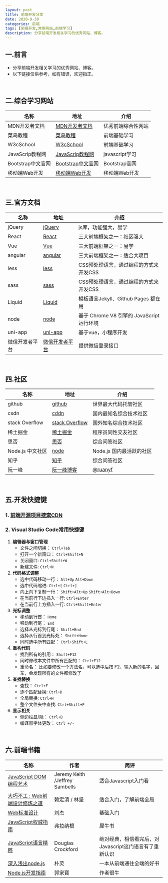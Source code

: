 ```yaml
---
layout: post
title: 前端开发分享
date: 2020-9-30
categories: 前端
tags: [前端开发,常用网站,前端学习]
description: 分享前端开发相关学习的优秀网站、博客。
---
```

## 一.前言

* 分享前端开发相关学习的优秀网站、博客。
* 以下链接仅供参考，如有错误，欢迎指正。
<br/>

## 二.综合学习网站  

|名称 |地址 |介绍 |
|-----|-----|------|
|MDN开发者文档|[MDN开发者文档](https://developer.mozilla.org/zh-CN/)|优秀前端综合性网站|
|菜鸟教程|[菜鸟教程](https://www.runoob.com/)|前端基础学习|
|W3cSchool|[W3cSchool](http://www.w3school.com.cn/)|前端基础学习|
|JavaScrip教程网|[JavaScrip教程网](https://zh.javascript.info/)|javascript学习|
|Bootstrap中文官网|[Bootstrap中文官网](https://www.bootcss.com/)|Bootstrap官网|
|移动端Web开发|[移动端Web开发](https://mobiledevweekly.com/)|移动端Web开发|

<br/>

## 三.官方文档

|名称 |地址 |介绍 |
|-----|-----|-----|
|jQuery  | [jQuery](https://jquery.com/) | js库，功能强大，易学 |
| React | [React](https://reactjs.org/ )| 三大前端框架之一：社区强大 |
| Vue |[Vue](https://cn.vuejs.org/)  | 三大前端框架之一：易学  |
| angular | [angular](https://angular.cn/ )| 三大前端框架之一：适合大项目 |
| less |[less](https://less.bootcss.com/) | CSS预处理语言，通过编程的方式来开发CSS |
|sass  |[sass ](https://sass-lang.com/) | CSS预处理语言，通过编程的方式来开发CSS |
|Liquid   | [Liquid](https://liquid.bootcss.com/) | 模板语言Jekyll、Github Pages 都在用 |
| node | [node](http://nodejs.cn/) | 基于 Chrome V8 引擎的 JavaScript 运行环境  |
|uni-app | [uni-app](https://uniapp.dcloud.io/) | 基于vue，小程序开发 |
| 微信开发者平台 |[微信开发者平台](https://open.weixin.qq.com/) | 提供微信登录接口 |

<br/>

## 四.社区

|名称 |地址 |介绍 |
|-----|-----|-----|
|github|[github](https://github.com/)|世界最大代码托管社区|
|csdn|[cddn](https://www.csdn.net/)|国内最知名综合技术社区|
|stack Overflow|[stack Overflow](https://stackoverflow.com/)|国外知名综合技术社区|
|稀土掘金|[稀土掘金](https://juejin.im/)|程序员同性交友社区|
|思否|[思否](http://segmentfault.com/)|综合问答社区|
|Node.js 中文社区|[node](http://cnodejs.org/)|Node.js 国内最活跃的社区|
|知乎|[知乎](http://www.zhihu.com/)|综合问答社区|
|阮一峰|[阮一峰博客](http://www.ruanyifeng.com/blog/)|[@ruanyf](https://github.com/ruanyf)|

<br/>

## 五.开发快捷键

### 1. [前端开源项目搜索CDN](https://www.bootcdn.cn/)

### 2. Visual Studio Code常用快捷键 

1.  **编辑器与窗口管理**
    * 文件之间切换： `Ctrl+Tab`
    * 打开一个新窗口： `Ctrl+Shift+N`
    * 关闭窗口:  `Ctrl+Shift+W`
    * 新建文件:  `Ctrl+N`
2. **代码格式调整**
   * 选中代码移动一行： `Alt+Up`  `Alt+Down`
   * 选中代码缩进:  `Ctrl+[`   `Ctrl+]`
   * 向上向下复制一行： `Shift+Alt+Up`  `Shift+Alt+Down`
   * 在当前行下边插入一行:  `Ctrl+Enter`
   * 在当前行上方插入一行:  `Ctrl+Shift+Enter` 
3. **光标调整**
   * 移动到行首： `Home`
   * 移动到行尾： `End`
   * 选择从光标到行尾： `Shift+End`
   * 选择从行首到光标处： `Shift+Home`
   * 同时选中所有匹配： `Ctrl+Shift+L`
4. **重构代码**
   * 找到所有的引用： `Shift+F12`
   * 同时修改本文件中所有匹配的： `Ctrl+F12`
   * 重命名： 比如要修改一个方法名，可以选中后按 F2，输入新的名字，回车，会发现所有的文件都修改了
5. **查找替换**
   * 查找： `Ctrl+F`
   * 逐个匹配替换:  `Ctrl+D`
   * 全局替换:  `Ctrl+H`
   * 整个文件夹中查找:  `Ctrl+Shift+F`
6. **显示相关**
   * 侧边栏显/隐： `Ctrl+B`
   * 编译器字体更改： `Ctrl +/-`

<br/>


## 六.前端书籍

|名称 | 作者 |简评 |
| ----- | ----- |------|
|[JavaScript DOM编程艺术](http://book.douban.com/subject/6038371/)|Jeremy Keith /Jeffrey Sambells|适合Javascript入门看|
| [大巧不工 : Web前端设计修炼之道](http://book.douban.com/subject/4914146/) | 赖定清 / 林坚    |适合入门，了解前端全局|
| [Web标准设计](http://book.douban.com/subject/3327829/) | 刘杰 |基础入门|
|[JavaScript权威指南](http://book.douban.com/subject/2228378/)| 弗拉纳根 |犀牛书|
|[JavaScript语言精粹](http://book.douban.com/subject/3590768/)| Douglas Crockford |绝对经典，相信看完后，对Javascript这门语言有了重新认识|
|[深入浅出node.js](http://book.douban.com/subject/25768396/)|朴灵|一本从前端通往全端的好书|
|[Node.js开发指南](http://book.douban.com/subject/10789820/)| 郭家寶 |作者很牛|

<br/>
